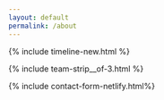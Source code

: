 ```yaml
---
layout: default
permalink: /about
---
```


<!-- Timeline -->
{% include timeline-new.html %}

<!-- team -->
{% include team-strip__of-3.html %}


<!-- Contact -->
{% include contact-form-netlify.html%}    
